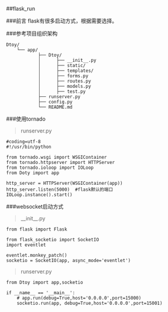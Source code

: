 ##flask_run

###前言
flask有很多启动方式，根据需要选择。

###参考项目组织架构

	Dtoy/
		└── app/
		        ├── Dtoy/
		        │      ├── __init__.py
		        │      ├── static/
		        │      ├── templates/
		        │      ├── forms.py
		        │      ├── routes.py
				│      ├── models.py
				│      ├── test.py
		        ├── runserver.py     
 				├── config.py      
		        └── README.md


###使用tornado

>runserver.py

	#coding=utf-8
	#!/usr/bin/python
	
	from tornado.wsgi import WSGIContainer
	from tornado.httpserver import HTTPServer
	from tornado.ioloop import IOLoop
	from Doty import app
	
	http_server = HTTPServer(WSGIContainer(app))
	http_server.listen(5000)  #flask默认的端口
	IOLoop.instance().start()

###websocket启动方式


>\_\_init\_\_.py

	from flask import Flask

	from flask_socketio import SocketIO
	import eventlet
	
	eventlet.monkey_patch()
	socketio = SocketIO(app, async_mode='eventlet')

>runserver.py

	from Dtoy import app,socketio

	if __name__ == '__main__':
		# app.run(debug=True,host='0.0.0.0',port=15000)
	    socketio.run(app, debug=True,host='0.0.0.0',port=15001)

	
